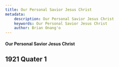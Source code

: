 ```yaml
---
title: Our Personal Savior Jesus Christ
metadata:
    description: Our Personal Savior Jesus Christ
    keywords: Our Personal Savior Jesus Christ
    author: Brian Onang'o
---
```


#### Our Personal Savior Jesus Christ

## 1921 Quater 1
